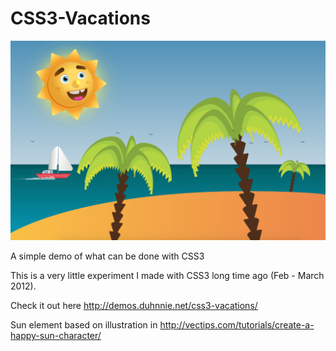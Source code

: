 # CSS3-Vacations

![alt text](screenshot/img.png "CSS3 Vacations")

A simple demo of what can be done with CSS3

This is a very little experiment I made with CSS3 long time ago (Feb - March 2012).

Check it out here http://demos.duhnnie.net/css3-vacations/

Sun element based on illustration in http://vectips.com/tutorials/create-a-happy-sun-character/
